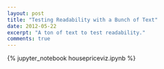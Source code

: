 ```yaml
---
layout: post
title: "Testing Readability with a Bunch of Text"
date: 2012-05-22
excerpt: "A ton of text to test readability."
comments: true
---
```


{% jupyter_notebook housepriceviz.ipynb %}
